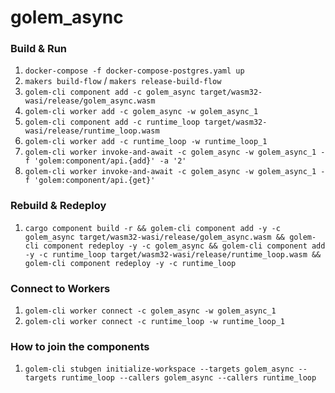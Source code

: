 # golem_async

### Build & Run

1. `docker-compose -f docker-compose-postgres.yaml up`
2. `makers build-flow` / `makers release-build-flow`
3. `golem-cli component add -c golem_async target/wasm32-wasi/release/golem_async.wasm`
4. `golem-cli worker add -c golem_async -w golem_async_1`
5. `golem-cli component add -c runtime_loop target/wasm32-wasi/release/runtime_loop.wasm`
6. `golem-cli worker add -c runtime_loop -w runtime_loop_1`
7. `golem-cli worker invoke-and-await -c golem_async -w golem_async_1 -f 'golem:component/api.{add}' -a '2'`
8. `golem-cli worker invoke-and-await -c golem_async -w golem_async_1 -f 'golem:component/api.{get}'`

### Rebuild & Redeploy

1. `cargo component build -r && golem-cli component add -y -c golem_async target/wasm32-wasi/release/golem_async.wasm && golem-cli component redeploy -y -c golem_async && golem-cli component add -y -c runtime_loop target/wasm32-wasi/release/runtime_loop.wasm && golem-cli component redeploy -y -c runtime_loop`

### Connect to Workers

1. `golem-cli worker connect -c golem_async -w golem_async_1`
2. `golem-cli worker connect -c runtime_loop -w runtime_loop_1`

### How to join the components

1. `golem-cli stubgen initialize-workspace --targets golem_async --targets runtime_loop --callers golem_async --callers runtime_loop`
